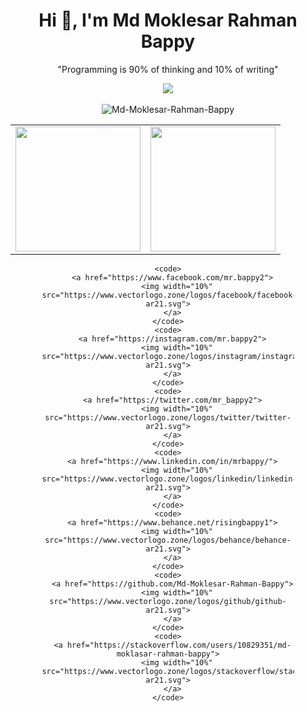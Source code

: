 <h1 align="center">Hi 👋, I'm Md Moklesar Rahman Bappy</h1>

<P align="center">"Programming is 90% of thinking and 10% of writing"</p>

<div align="center">
  <div style="width: 50%;" align="center" >
    <a href="https://github.com/antonkomarev/github-profile-views-counter">
      <img src="https://komarev.com/ghpvc/?username=Md-Moklesar-Rahman-Bappy">
    </a>
  </div>
</div>

<br>

<div style="width: 100%;" align="center">
<img  src="https://github-readme-streak-stats.herokuapp.com/?user=Md-Moklesar-Rahman-Bappy" alt="Md-Moklesar-Rahman-Bappy"/>
</div>
<table width="100%">
  <tr>
    <td>
      <img height="200em" src="https://github-readme-stats.vercel.app/api?username=Md-Moklesar-Rahman-Bappy&show_icons=true&hide_border=false&count_private=true" /> 
    </td>
    <td> 
      <img height="200em" src="https://github-readme-stats.vercel.app/api/top-langs/?username=Md-Moklesar-Rahman-Bappy&show_icons=true&hide_border=false&layout=compact&langs_count=8"/> 
    </td>
  </tr>
</table>

<div align="center">
  <div style="width: 80%;">
    
    <code>
      <a href="https://www.facebook.com/mr.bappy2">
        <img width="10%" src="https://www.vectorlogo.zone/logos/facebook/facebook-ar21.svg">
      </a>
    </code>
    <code>
      <a href="https://instagram.com/mr.bappy2">
        <img width="10%" src="https://www.vectorlogo.zone/logos/instagram/instagram-ar21.svg">
      </a>
    </code>
    <code>
      <a href="https://twitter.com/mr_bappy2">
        <img width="10%" src="https://www.vectorlogo.zone/logos/twitter/twitter-ar21.svg">
      </a>
    </code>
    <code>
      <a href="https://www.linkedin.com/in/mrbappy/">
        <img width="10%" src="https://www.vectorlogo.zone/logos/linkedin/linkedin-ar21.svg">
      </a>
    </code>
    <code>
      <a href="https://www.behance.net/risingbappy1">
        <img width="10%" src="https://www.vectorlogo.zone/logos/behance/behance-ar21.svg">
      </a>
    </code>
    <code>
      <a href="https://github.com/Md-Moklesar-Rahman-Bappy">
        <img width="10%" src="https://www.vectorlogo.zone/logos/github/github-ar21.svg">
      </a>
    </code>
    <code>
      <a href="https://stackoverflow.com/users/10829351/md-moklasar-rahman-bappy">
        <img width="10%" src="https://www.vectorlogo.zone/logos/stackoverflow/stackoverflow-ar21.svg">
      </a>
    </code>
    
  </div>
</div>
